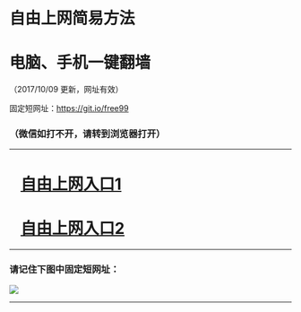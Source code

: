 ﻿# 自由上网简易方法

# 电脑、手机一键翻墙

（2017/10/09 更新，网址有效）

固定短网址：https://git.io/free99

### （微信如打不开，请转到浏览器打开）


***





# &nbsp;&nbsp; <a href="http://ft356816061.fwq-tz-1001.info/fwqtz01.html?t=10090013519 " target="_blank">自由上网入口1</a>
# &nbsp;&nbsp; <a href="http://ft3118918758.fwq-tz-1002.info/fwqtz02.html?t=10090015168 " target="_blank">自由上网入口2</a>
***

### 请记住下图中固定短网址：

<img src="https://s3-us-west-2.amazonaws.com/fwq-1001/yjfq-20170905okok.png" /> 


***

